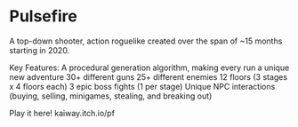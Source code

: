 # Pulsefire
A top-down shooter, action roguelike created over the span of ~15 months starting in 2020.

Key Features:
A procedural generation algorithm, making every run a unique new adventure
30+ different guns
25+ different enemies
12 floors (3 stages x 4 floors each)
3 epic boss fights (1 per stage)
Unique NPC interactions (buying, selling, minigames, stealing, and breaking out)

Play it here!
kaiway.itch.io/pf
